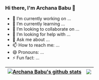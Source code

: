 ### Hi there, I'm Archana Babu 👋
- 🔭 I’m currently working on ...
- 🌱 I’m currently learning ...
- 👯 I’m looking to collaborate on ...
- 🤔 I’m looking for help with ...
- 💬 Ask me about ...
- 📫 How to reach me: ...
- 😄 Pronouns: ...
- ⚡ Fun fact: ...

| <a href="https://github.com/archanababu?tab=repositories"><img align="center" src="https://github-readme-stats.vercel.app/api?username=archanababu&show_icons=true&include_all_commits=true&theme=buefy&hide_border=true" alt="Archana Babu's github stats" /></a> | <a href="https://github.com/archanababu?tab=repositories"><img align="center" src="https://github-readme-stats.vercel.app/api/top-langs/?username=archanababu&layout=compact&theme=buefy&hide_border=true" /></a> |
| ------------- | ------------- |



<!--

**arcbabu/arcbabu** is a ✨ _special_ ✨ repository because its `README.md` (this file) appears on your GitHub profile.

Here are some ideas to get you started:

- 🔭 I’m currently working on ...
- 🌱 I’m currently learning ...
- 👯 I’m looking to collaborate on ...
- 🤔 I’m looking for help with ...
- 💬 Ask me about ...
- 📫 How to reach me: ...
- 😄 Pronouns: ...
- ⚡ Fun fact: ...

-->
